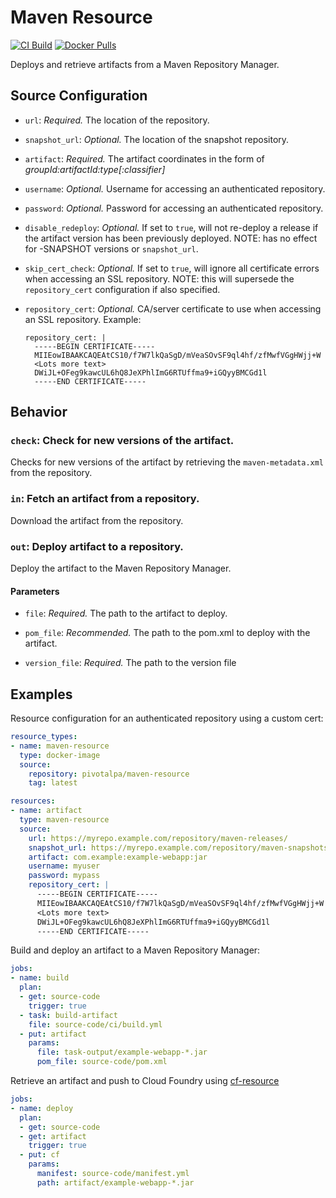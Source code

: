 # Maven Resource

[![CI Build](https://wings.pivotal.io/api/v1/teams/sme-pcf-concourse/pipelines/maven-resource/jobs/build/badge)](https://wings.pivotal.io/teams/sme-pcf-concourse/pipelines/maven-resource)
[![Docker Pulls](https://img.shields.io/docker/pulls/pivotalpa/maven-resource.svg)](https://hub.docker.com/r/pivotalpa/maven-resource/)

Deploys and retrieve artifacts from a Maven Repository Manager.



## Source Configuration

* `url`: *Required.* The location of the repository.

* `snapshot_url`: *Optional.* The location of the snapshot repository.

* `artifact`: *Required.* The artifact coordinates in the form of _groupId:artifactId:type[:classifier]_

* `username`: *Optional.* Username for accessing an authenticated repository.

* `password`: *Optional.* Password for accessing an authenticated repository.

* `disable_redeploy`: *Optional.* If set to `true`, will not re-deploy a release if the artifact version has been previously deployed. NOTE: has no effect for -SNAPSHOT versions or `snapshot_url`.

* `skip_cert_check`: *Optional.* If set to `true`, will ignore all certificate errors when accessing an SSL repository. NOTE: this will supersede the `repository_cert` configuration if also specified.

* `repository_cert`: *Optional.* CA/server certificate to use when accessing an SSL repository.
    Example:
    ```
    repository_cert: |
      -----BEGIN CERTIFICATE-----
      MIIEowIBAAKCAQEAtCS10/f7W7lkQaSgD/mVeaSOvSF9ql4hf/zfMwfVGgHWjj+W
      <Lots more text>
      DWiJL+OFeg9kawcUL6hQ8JeXPhlImG6RTUffma9+iGQyyBMCGd1l
      -----END CERTIFICATE-----
    ```


## Behavior

### `check`: Check for new versions of the artifact.

Checks for new versions of the artifact by retrieving the `maven-metadata.xml` from
the repository.


### `in`: Fetch an artifact from a repository.

Download the artifact from the repository.


### `out`: Deploy artifact to a repository.

Deploy the artifact to the Maven Repository Manager.

#### Parameters

* `file`: *Required.* The path to the artifact to deploy.

* `pom_file`: *Recommended.* The path to the pom.xml to deploy with the artifact.

* `version_file`: *Required.* The path to the version file

## Examples

Resource configuration for an authenticated repository using a custom cert:

``` yaml
resource_types:
- name: maven-resource
  type: docker-image
  source:
    repository: pivotalpa/maven-resource
    tag: latest

resources:
- name: artifact
  type: maven-resource
  source:
    url: https://myrepo.example.com/repository/maven-releases/
    snapshot_url: https://myrepo.example.com/repository/maven-snapshots/
    artifact: com.example:example-webapp:jar
    username: myuser
    password: mypass
    repository_cert: |
      -----BEGIN CERTIFICATE-----
      MIIEowIBAAKCAQEAtCS10/f7W7lkQaSgD/mVeaSOvSF9ql4hf/zfMwfVGgHWjj+W
      <Lots more text>
      DWiJL+OFeg9kawcUL6hQ8JeXPhlImG6RTUffma9+iGQyyBMCGd1l
      -----END CERTIFICATE-----
```

Build and deploy an artifact to a Maven Repository Manager:

``` yaml
jobs:
- name: build
  plan:
  - get: source-code
    trigger: true
  - task: build-artifact
    file: source-code/ci/build.yml
  - put: artifact
    params:
      file: task-output/example-webapp-*.jar
      pom_file: source-code/pom.xml
```

Retrieve an artifact and push to Cloud Foundry using [cf-resource](https://github.com/concourse/cf-resource)

``` yaml
jobs:
- name: deploy
  plan:
  - get: source-code
  - get: artifact
    trigger: true
  - put: cf
    params:
      manifest: source-code/manifest.yml
      path: artifact/example-webapp-*.jar
```
